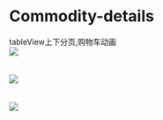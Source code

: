 # Commodity-details
tableView上下分页,购物车动画<br>
![](http://27.155.122.192:8080/uploads/gif/20170926/1506405754878.gif)
<br>
<br>
<br>
![](http://27.155.122.192:8080/uploads/gif/20170926/1506406458230.gif)
<br>
<br>
<br>
![](http://27.155.122.192:8080/uploads/gif/20170926/1506406933504.gif)


